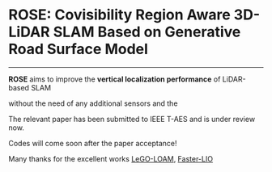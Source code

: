 # ROSE: Covisibility Region Aware 3D-LiDAR SLAM Based on Generative Road Surface Model 
---
**ROSE** aims to improve the **vertical localization performance** of LiDAR-based SLAM 

without the need of any additional sensors and the 

The relevant paper has been submitted to IEEE T-AES and is under review now. 

Codes will come soon after the paper acceptance! 

Many thanks for the excellent works [LeGO-LOAM](https://github.com/RobustFieldAutonomyLab/LeGO-LOAM), [Faster-LIO](https://github.com/gaoxiang12/faster-lio) 

